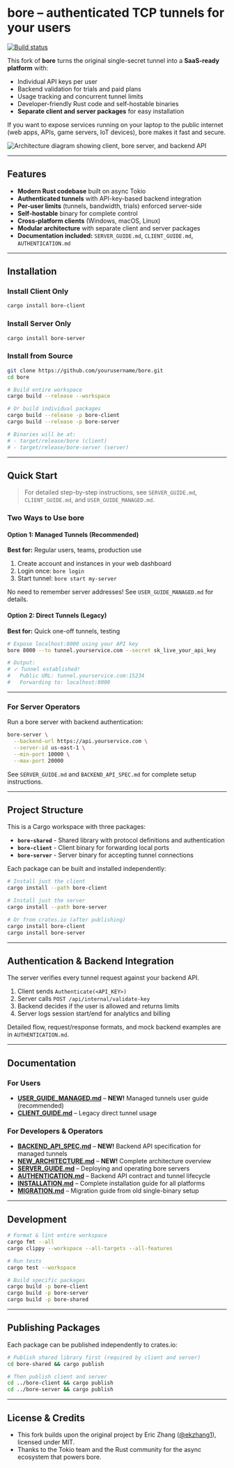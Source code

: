 # bore – authenticated TCP tunnels for your users

[![Build status](https://img.shields.io/github/actions/workflow/status/ekzhang/bore/ci.yml)](https://github.com/ekzhang/bore/actions)

This fork of **bore** turns the original single-secret tunnel into a **SaaS-ready platform** with:

- Individual API keys per user
- Backend validation for trials and paid plans
- Usage tracking and concurrent tunnel limits
- Developer-friendly Rust code and self-hostable binaries
- **Separate client and server packages** for easy installation

If you want to expose services running on your laptop to the public internet (web apps, APIs, game servers, IoT devices), bore makes it fast and secure.

![Architecture diagram showing client, bore server, and backend API](docs/assets/diagram.png)

---

## Features

- **Modern Rust codebase** built on async Tokio
- **Authenticated tunnels** with API-key-based backend integration
- **Per-user limits** (tunnels, bandwidth, trials) enforced server-side
- **Self-hostable** binary for complete control
- **Cross-platform clients** (Windows, macOS, Linux)
- **Modular architecture** with separate client and server packages
- **Documentation included:** `SERVER_GUIDE.md`, `CLIENT_GUIDE.md`, `AUTHENTICATION.md`

---

## Installation

### Install Client Only

```bash
cargo install bore-client
```

### Install Server Only

```bash
cargo install bore-server
```

### Install from Source

```bash
git clone https://github.com/yourusername/bore.git
cd bore

# Build entire workspace
cargo build --release --workspace

# Or build individual packages
cargo build --release -p bore-client
cargo build --release -p bore-server

# Binaries will be at:
# - target/release/bore (client)
# - target/release/bore-server (server)
```

---

## Quick Start

> For detailed step-by-step instructions, see `SERVER_GUIDE.md`, `CLIENT_GUIDE.md`, and `USER_GUIDE_MANAGED.md`.

### Two Ways to Use bore

#### Option 1: Managed Tunnels (Recommended)

**Best for:** Regular users, teams, production use

1. Create account and instances in your web dashboard
2. Login once: `bore login`
3. Start tunnel: `bore start my-server`

No need to remember server addresses! See `USER_GUIDE_MANAGED.md` for details.

#### Option 2: Direct Tunnels (Legacy)

**Best for:** Quick one-off tunnels, testing

```bash
# Expose localhost:8000 using your API key
bore 8000 --to tunnel.yourservice.com --secret sk_live_your_api_key

# Output:
# ✓ Tunnel established!
#   Public URL: tunnel.yourservice.com:15234
#   Forwarding to: localhost:8000
```

---

### For Server Operators

Run a bore server with backend authentication:

```bash
bore-server \
  --backend-url https://api.yourservice.com \
  --server-id us-east-1 \
  --min-port 10000 \
  --max-port 20000
```

See `SERVER_GUIDE.md` and `BACKEND_API_SPEC.md` for complete setup instructions.

---

## Project Structure

This is a Cargo workspace with three packages:

- **`bore-shared`** - Shared library with protocol definitions and authentication
- **`bore-client`** - Client binary for forwarding local ports
- **`bore-server`** - Server binary for accepting tunnel connections

Each package can be built and installed independently:

```bash
# Install just the client
cargo install --path bore-client

# Install just the server
cargo install --path bore-server

# Or from crates.io (after publishing)
cargo install bore-client
cargo install bore-server
```

---

## Authentication & Backend Integration

The server verifies every tunnel request against your backend API.

1. Client sends `Authenticate(<API_KEY>)`
2. Server calls `POST /api/internal/validate-key`
3. Backend decides if the user is allowed and returns limits
4. Server logs session start/end for analytics and billing

Detailed flow, request/response formats, and mock backend examples are in `AUTHENTICATION.md`.

---

## Documentation

### For Users
- **[USER_GUIDE_MANAGED.md](USER_GUIDE_MANAGED.md)** – **NEW!** Managed tunnels user guide (recommended)
- **[CLIENT_GUIDE.md](CLIENT_GUIDE.md)** – Legacy direct tunnel usage

### For Developers & Operators
- **[BACKEND_API_SPEC.md](BACKEND_API_SPEC.md)** – **NEW!** Backend API specification for managed tunnels
- **[NEW_ARCHITECTURE.md](NEW_ARCHITECTURE.md)** – **NEW!** Complete architecture overview
- **[SERVER_GUIDE.md](SERVER_GUIDE.md)** – Deploying and operating bore servers
- **[AUTHENTICATION.md](AUTHENTICATION.md)** – Backend API contract and tunnel lifecycle
- **[INSTALLATION.md](INSTALLATION.md)** – Complete installation guide for all platforms
- **[MIGRATION.md](MIGRATION.md)** – Migration guide from old single-binary setup

---

## Development

```bash
# Format & lint entire workspace
cargo fmt --all
cargo clippy --workspace --all-targets --all-features

# Run tests
cargo test --workspace

# Build specific packages
cargo build -p bore-client
cargo build -p bore-server
cargo build -p bore-shared
```

---

## Publishing Packages

Each package can be published independently to crates.io:

```bash
# Publish shared library first (required by client and server)
cd bore-shared && cargo publish

# Then publish client and server
cd ../bore-client && cargo publish
cd ../bore-server && cargo publish
```

---

## License & Credits

- This fork builds upon the original project by Eric Zhang ([@ekzhang1](https://twitter.com/ekzhang1)), licensed under MIT.
- Thanks to the Tokio team and the Rust community for the async ecosystem that powers bore.
